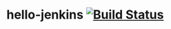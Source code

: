 # hello-jenkins [![Build Status](https://travis-ci.org/utinajero/hello-jenkins.svg?branch=master)](https://travis-ci.org/utinajero/hello-jenkins)
